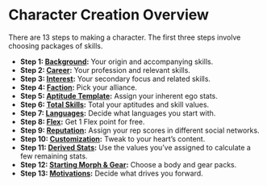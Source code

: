 # Character Creation Overview

There are 13 steps to making a character. The first three steps involve choosing packages of skills.

<!-- CLEANED div class="stat-list" -->

- **Step 1: [Background](04-step-1-background.md):** Your origin and accompanying skills.
- **Step 2: [Career](05-step-2-career.md):** Your profession and relevant skills.
- **Step 3: [Interest](06-step-3-interest.md):** Your secondary focus and related skills.
- **Step 4: [Faction](07-step-4-faction.md):** Pick your alliance.
- **Step 5: [Aptitude Template](08-step-5-aptitude-template.md):** Assign your inherent ego stats.
- **Step 6: [Total Skills](09-step-6-total-skills.md):** Total your aptitudes and skill values.
- **Step 7: [Languages](10-step-7-languages.md):** Decide what languages you start with.
- **Step 8: [Flex](11-step-8-flex.md):** Get 1 Flex point for free.
- **Step 9: [Reputation](12-step-9-reputation.md):** Assign your rep scores in different social networks.
- **Step 10: [Customization](13-step-10-customization.md):** Tweak to your heart’s content.
- **Step 11: [Derived Stats](14-step-11-derived-stats.md):** Use the values you’ve assigned to calculate a few remaining stats.
- **Step 12: [Starting Morph & Gear](15-step-12-starting-morph-gear.md):** Choose a body and gear packs.
- **Step 13: [Motivations](16-step-13-motivations.md):** Decide what drives you forward.

<!-- CLEANED /div -->

